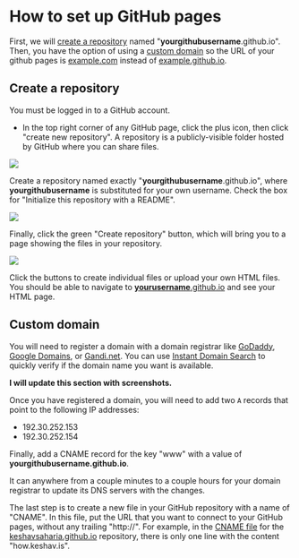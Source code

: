 # How to set up GitHub pages

First, we will [create a repository](#create-a-repository) named "**yourgithubusername**.github.io". Then, you have the option of using a [custom domain](#custom-domain) so the URL of your github pages is [example.com](http://example.com) instead of [example.github.io](http://example.github.io).

## Create a repository

You must be logged in to a GitHub account.

- In the top right corner of any GitHub page, click the plus icon, then click "create new repository". A repository is a publicly-visible folder hosted by GitHub where you can share files.

![](https://keshavsaharia.github.io/image/new-repository.png)

Create a repository named exactly "**yourgithubusername**.github.io", where **yourgithubusername** is substituted for your own username. Check the box for "Initialize this repository with a README".

![](https://keshavsaharia.github.io/image/create-github-pages-repository.png)

Finally, click the green "Create repository" button, which will bring you to a page showing the files in your repository.

![](https://keshavsaharia.github.io/image/github-pages-repository.png)

Click the buttons to create individual files or upload your own HTML files. You should be able to navigate to [**yourusername**.github.io](https://keshavsaharia.github.io/) and see your HTML page.

## Custom domain

You will need to register a domain with a domain registrar like [GoDaddy](https://www.godaddy.com/), [Google Domains](https://domains.google/), or [Gandi.net](https://gandi.net). You can use [Instant Domain Search](https://instantdomainsearch.com) to quickly verify if the domain name you want is available.

**I will update this section with screenshots.**

Once you have registered a domain, you will need to add two `A` records that point to the following IP addresses:

- 192.30.252.153
- 192.30.252.154

Finally, add a CNAME record for the key "www" with a value of **yourgithubusername.github.io**.

It can anywhere from a couple minutes to a couple hours for your domain registrar to update its DNS servers with the changes.

The last step is to create a new file in your GitHub repository with a name of "CNAME". In this file, put the URL that you want to connect to your GitHub pages, without any trailing "http://". For example, in the [CNAME file](https://github.com/keshavsaharia/keshavsaharia.github.io/blob/master/CNAME) for the [keshavsaharia.github.io](https://github.com/keshavsaharia/keshavsaharia.github.io) repository, there is only one line with the content "how.keshav.is".
